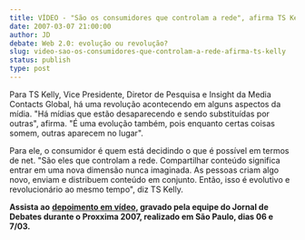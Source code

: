 ```yaml
---
title: VÍDEO - "São os consumidores que controlam a rede", afirma TS Kelly
date: 2007-03-07 21:00:00
author: JD
debate: Web 2.0: evolução ou revolução?
slug: video-sao-os-consumidores-que-controlam-a-rede-afirma-ts-kelly
status: publish 
type: post
---
```


Para TS Kelly, Vice Presidente, Diretor de Pesquisa e Insight da Media Contacts Global, há uma revolução acontecendo em alguns aspectos da mídia. "Há mídias que estão desaparecendo e sendo substituídas por outras", afirma. "É uma evolução também, pois enquanto certas coisas somem, outras aparecem no lugar".   
  
Para ele, o consumidor é quem está decidindo o que é possível em termos de net. "São eles que controlam a rede. Compartilhar conteúdo significa entrar em uma nova dimensão nunca imaginada. As pessoas criam algo novo, enviam e distribuem conteúdo em conjunto. Então, isso é evolutivo e revolucionário ao mesmo tempo", diz TS Kelly.  
  
**Assista ao** [**depoimento em vídeo**](http://www.youtube.com/watch?v=Fkw4ngw3nHY)**, gravado pela equipe do Jornal de Debates durante o Proxxima 2007, realizado em São Paulo, dias 06 e 7/03.**  
  
  
  
  


